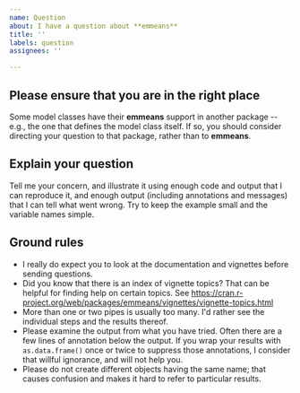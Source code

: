 ```yaml
---
name: Question
about: I have a question about **emmeans**
title: ''
labels: question
assignees: ''

---
```


## Please ensure that you are in the right place
Some model classes have their **emmeans** support in another package -- 
e.g., the one that defines the model class itself. If so, you should
consider directing your question to that package, rather than to **emmeans**.


## Explain your question
Tell me your concern, and illustrate it using enough code and output that I 
can reproduce it, and enough output (including annotations and messages) 
that I can tell what went wrong. Try to keep the example small and the
variable names simple.


## Ground rules
  * I really do expect you to look at the documentation and vignettes before
    sending questions.
  * Did you know that there is an index of vignette topics? That can be
    helpful for finding help on certain topics. See
    https://cran.r-project.org/web/packages/emmeans/vignettes/vignette-topics.html
  * More than one or two pipes is usually too many. I'd rather see the individual 
    steps and the results thereof.
  * Please examine the output from what you have tried. Often there are a few
    lines of annotation below the output. If you wrap your results with 
    `as.data.frame()` once or twice to suppress those annotations, I
    consider that willful ignorance, and will not help you.
  * Please do not create different objects having the same name; 
    that causes confusion and makes it hard to refer to particular results.

